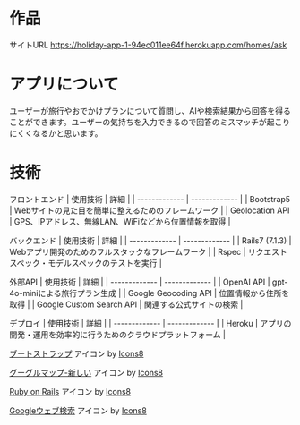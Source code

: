 # 作品

サイトURL
https://holiday-app-1-94ec011ee64f.herokuapp.com/homes/ask

# アプリについて
ユーザーが旅行やおでかけプランについて質問し、AIや検索結果から回答を得ることができます。ユーザーの気持ちを入力できるので回答のミスマッチが起こりにくくなるかと思います。

# 技術

フロントエンド
| 使用技術  | 詳細 |
| ------------- | ------------- |
| Bootstrap5  | Webサイトの見た目を簡単に整えるためのフレームワーク  |
| Geolocation API  | GPS、IPアドレス、無線LAN、WiFiなどから位置情報を取得  |

バックエンド
| 使用技術  | 詳細 |
| ------------- | ------------- |
| Rails7 (7.1.3)  | Webアプリ開発のためのフルスタックなフレームワーク  |
| Rspec  | リクエストスペック・モデルスペックのテストを実行  |

外部API
| 使用技術  | 詳細 |
| ------------- | ------------- |
| OpenAI API  | gpt-4o-miniによる旅行プラン生成  |
| Google Geocoding API  | 位置情報から住所を取得  |
| Google Custom Search API  | 関連する公式サイトの検索  |

デプロイ
| 使用技術  | 詳細 |
| ------------- | ------------- |
| Heroku  | アプリの開発・運用を効率的に行うためのクラウドプラットフォーム  |

<a target="_blank" href="https://icons8.com/icon/PndQWK6M1Hjo/bootstrap">ブートストラップ</a> アイコン by <a target="_blank" href="https://icons8.com">Icons8</a>

<a target="_blank" href="https://icons8.com/icon/DcygmpZqBEd9/google-maps">グーグルマップ-新しい</a> アイコン by <a target="_blank" href="https://icons8.com">Icons8</a>

<a target="_blank" href="https://icons8.com/icon/kqJCAdWaGpOx/ruby-on-rails">Ruby on Rails</a> アイコン by <a target="_blank" href="https://icons8.com">Icons8</a>

<a target="_blank" href="https://icons8.com/icon/48167/google-web-search">Googleウェブ検索</a> アイコン by <a target="_blank" href="https://icons8.com">Icons8</a>

